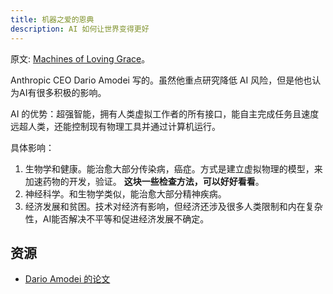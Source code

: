 ```yaml
---
title: 机器之爱的恩典
description: AI 如何让世界变得更好
---
```


原文: [Machines of Loving Grace](https://darioamodei.com/machines-of-loving-grace#1-biology-and-health)。

Anthropic CEO Dario Amodei 写的。虽然他重点研究降低 AI 风险，但是他也认为AI有很多积极的影响。 

AI 的优势：超强智能，拥有人类虚拟工作者的所有接口，能自主完成任务且速度远超人类，还能控制现有物理工具并通过计算机运行。

具体影响：
1. 生物学和健康。能治愈大部分传染病，癌症。方式是建立虚拟物理的模型，来加速药物的开发，验证。 **这块一些检查方法，可以好好看看**。
2. 神经科学。和生物学类似，能治愈大部分精神疾病。
3. 经济发展和贫困。技术对经济有影响，但经济还涉及很多人类限制和内在复杂性，AI能否解决不平等和促进经济发展不确定。

## 资源
* [Dario Amodei 的论文](https://scholar.google.com/citations?user=6-e-ZBEAAAAJ)

